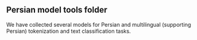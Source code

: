 ## Persian model tools folder
We have collected several models for Persian and multilingual (supporting Persian) tokenization and text classification tasks.
